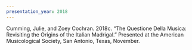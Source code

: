 ```yaml
---
presentation_year: 2018
---
```

Cumming, Julie, and Zoey Cochran. 2018c. “The Questione Della Musica: Revisiting the Origins of the Italian Madrigal.” Presented at the American Musicological Society, San Antonio, Texas, November.
